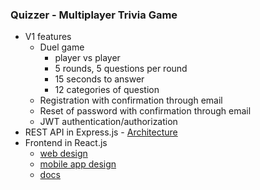 ### Quizzer - Multiplayer Trivia Game
- V1 features
  - Duel game
    - player vs player
    - 5 rounds, 5 questions per round
    - 15 seconds to answer
    - 12 categories of question
  - Registration with confirmation through email
  - Reset of password with confirmation through email
  - JWT authentication/authorization
- REST API in Express.js - [Architecture](https://github.com/marcoff90/trivia-web-app/blob/master/docs/api_architechture.pdf)
- Frontend in React.js
  - [web design](https://www.figma.com/proto/2b3yeeKWzW6ZIvbijBPL5h/Trivia?page-id=0%3A1&node-id=1%3A2&viewport=241%2C48%2C0.61&scaling=contain&starting-point-node-id=1%3A2)
  - [mobile app design](https://www.figma.com/proto/2b3yeeKWzW6ZIvbijBPL5h/Quizzer?page-id=68%3A365&node-id=82%3A383&viewport=241%2C48%2C0.63&scaling=min-zoom&starting-point-node-id=82%3A383)
  - [docs](https://github.com/marcoff90/trivia-web-app/blob/master/docs/frontend_docs.md)


